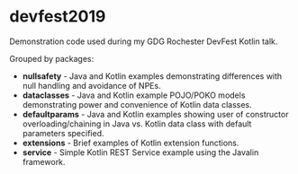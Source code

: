 # devfest2019

Demonstration code used during my GDG Rochester DevFest Kotlin talk.

Grouped by packages:
* **nullsafety** - Java and Kotlin examples demonstrating differences with null handling and avoidance of NPEs.
* **dataclasses** - Java and Kotlin example POJO/POKO models demonstrating power and convenience of Kotlin data classes.
* **defaultparams** - Java and Kotlin examples showing user of constructor overloading/chaining in Java vs. Kotlin data class with default parameters specified.
* **extensions** - Brief examples of Kotlin extension functions.
* **service** - Simple Kotlin REST Service example using the Javalin framework.